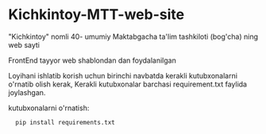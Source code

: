 # Kichkintoy-MTT-web-site
"Kichkintoy" nomli 40- umumiy Maktabgacha ta'lim tashkiloti (bog'cha) ning web sayti

FrontEnd tayyor web shablondan dan foydalanilgan


Loyihani ishlatib korish uchun birinchi navbatda kerakli kutubxonalarni o'rnatib olish kerak, Kerakli kutubxonalar barchasi requirement.txt faylida joylashgan.

  
  kutubxonalarni o'rnatish:
        
      pip install requirements.txt
